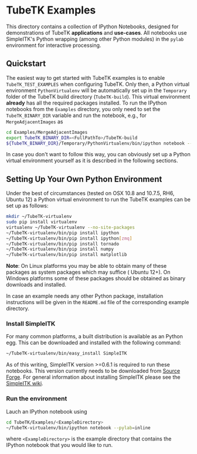 TubeTK Examples
===============

This directory contains a collection of IPython Notebooks, designed for demonstrations of TubeTK 
**applications** and **use-cases**. All notebooks use SimpleITK's Python wrapping (among other 
Python modules) in the `pylab` environment for interactive processing.

## Quickstart

The easiest way to get started with TubeTK examples is to enable `TubeTK_TEST_EXAMPLES` when configuring
TubeTK. Only then, a Python virtual environment `PythonVirtualenv` will be automatically set up in 
the `Temporary` folder of the TubeTK build directory (`TubeTK-build`). This virtual environment 
**already** has all the required packages installed. To run the IPython notebooks from the `Examples`
directory, you only need to set the `TubeTK_BINARY_DIR` variable and run the notebook, e.g., for 
`MergeAdjacentImages` as

```bash
cd Examples/MergeAdjacentImages
export TubeTK_BINARY_DIR=<FullPathTo>/TubeTK-build
${TubeTK_BINARY_DIR}/Temporary/PythonVirtualenv/bin/ipython notebook --pylab inline
```

In case you don't want to follow this way, you can obviously set up a Python virtual environment
yourself as it is described in the following sections. 


## Setting Up Your Own Python Environment

Under the best of circumstances (tested on OSX 10.8 and 10.7.5, RH6, Ubuntu 12) a Python virtual environment to
run the TubeTK examples can be set up as follows:

```bash
mkdir ~/TubeTK-virtualenv
sudo pip install virtualenv
virtualenv ~/TubeTK-virtualenv --no-site-packages
~/TubeTK-virtualenv/bin/pip install ipython
~/TubeTK-virtualenv/bin/pip install ipython[zmq]
~/TubeTK-virtualenv/bin/pip install tornado
~/TubeTK-virtualenv/bin/pip install numpy
~/TubeTK-virtualenv/bin/pip install matplotlib
```

**Note**: On Linux platforms you may be able to obtain many of these packages as system packages which may 
suffice ( Ubuntu 12+). On Windows platforms some of these packages should be obtained as binary downloads and 
installed.

In case an example needs any other Python package, installation instructions will be given in the `README.md` 
file of the corresponding example directory.

### Install SimpleITK

For many common platforms, a built distribution is available as an Python egg. This can be downloaded 
and installed with the following command:

```bash
~/TubeTK-virtualenv/bin/easy_install SimpleITK
```

As of this writing, SimpleITK version >=0.6.1 is required to run these notebooks. This version currently needs to be 
downloaded from [Source Forge](http://sourceforge.net/projects/simpleitk/files/SimpleITK/0.6.1/Python/). For general 
information about installing SimpleITK please see the [SimpleITK wiki](http://www.itk.org/Wiki/ITK/Release_4/SimpleITK/GettingStarted).


### Run the environment
 
Lauch an IPython notebook using
```bash
cd TubeTK/Examples/<ExampleDirectory>
~/TubeTK-virtualenv/bin/ipython notebook --pylab=inline
```
where `<ExampleDirectory>` is the example directory that contains the IPython notebook that you would
like to run.
